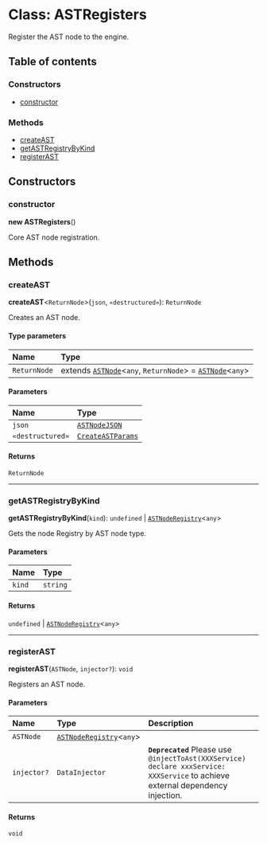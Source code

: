 # Class: ASTRegisters

Register the AST node to the engine.

## Table of contents

### Constructors

* [constructor](/en/auto-docs/variable-core/classes/ASTRegisters.md#constructor)

### Methods

* [createAST](/en/auto-docs/variable-core/classes/ASTRegisters.md#createast)
* [getASTRegistryByKind](/en/auto-docs/variable-core/classes/ASTRegisters.md#getastregistrybykind)
* [registerAST](/en/auto-docs/variable-core/classes/ASTRegisters.md#registerast)

## Constructors

### constructor

**new ASTRegisters**()

Core AST node registration.

## Methods

### createAST

**createAST**<`ReturnNode`>(`json`, `«destructured»`): `ReturnNode`

Creates an AST node.

#### Type parameters

| Name | Type |
| :------ | :------ |
| `ReturnNode` | extends [`ASTNode`](/en/auto-docs/variable-core/classes/ASTNode.md)<`any`, `ReturnNode`> = [`ASTNode`](/en/auto-docs/variable-core/classes/ASTNode.md)<`any`> |

#### Parameters

| Name | Type |
| :------ | :------ |
| `json` | [`ASTNodeJSON`](/en/auto-docs/variable-core/interfaces/ASTNodeJSON.md) |
| `«destructured»` | [`CreateASTParams`](/en/auto-docs/variable-core/interfaces/CreateASTParams.md) |

#### Returns

`ReturnNode`

***

### getASTRegistryByKind

**getASTRegistryByKind**(`kind`): `undefined` | [`ASTNodeRegistry`](/en/auto-docs/variable-core/interfaces/ASTNodeRegistry.md)<`any`>

Gets the node Registry by AST node type.

#### Parameters

| Name | Type |
| :------ | :------ |
| `kind` | `string` |

#### Returns

`undefined` | [`ASTNodeRegistry`](/en/auto-docs/variable-core/interfaces/ASTNodeRegistry.md)<`any`>

***

### registerAST

**registerAST**(`ASTNode`, `injector?`): `void`

Registers an AST node.

#### Parameters

| Name | Type | Description |
| :------ | :------ | :------ |
| `ASTNode` | [`ASTNodeRegistry`](/en/auto-docs/variable-core/interfaces/ASTNodeRegistry.md)<`any`> |  |
| `injector?` | `DataInjector` | **`Deprecated`** Please use `@injectToAst(XXXService) declare xxxService: XXXService` to achieve external dependency injection. |

#### Returns

`void`
